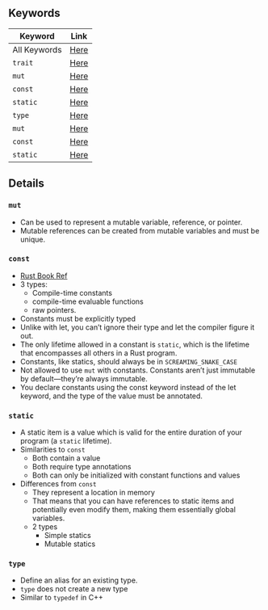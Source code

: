 ## Keywords
| Keyword      | Link                                                      |
| ------------ | --------------------------------------------------------- |
| All Keywords | [Here](https://doc.rust-lang.org/std/index.html#keywords) |
| `trait`      | [Here](https://doc.rust-lang.org/std/keyword.trait.html)  |
| `mut`        | [Here](https://doc.rust-lang.org/std/keyword.mut.html)    |
| `const`      | [Here](https://doc.rust-lang.org/std/keyword.const.html)  |
| `static`     | [Here](https://doc.rust-lang.org/std/keyword.static.html) |
| `type`      | [Here](https://doc.rust-lang.org/std/keyword.type.html)  |
| `mut`        | [Here](https://doc.rust-lang.org/std/keyword.mut.html)    |
| `const`      | [Here](https://doc.rust-lang.org/std/keyword.const.html)  |
| `static`     | [Here](https://doc.rust-lang.org/std/keyword.static.html) |


## Details

### `mut`
* Can be used to represent a mutable variable, reference, or pointer.
* Mutable references can be created from mutable variables and must be unique.

### `const`
* [Rust Book Ref](https://doc.rust-lang.org/book/ch03-01-variables-and-mutability.html#constants)
* 3 types:
  * Compile-time constants
  * compile-time evaluable functions
  * raw pointers.
* Constants must be explicitly typed
* Unlike with let, you can’t ignore their type and let the compiler figure it out.
* The only lifetime allowed in a constant is `static`, which is the lifetime that encompasses all others in a Rust program.
* Constants, like statics, should always be in `SCREAMING_SNAKE_CASE`
* Not allowed to use `mut` with constants. Constants aren’t just immutable by default—they’re always immutable. 
* You declare constants using the const keyword instead of the let keyword, and the type of the value must be annotated.

### `static`
* A static item is a value which is valid for the entire duration of your program (a `static` lifetime).
* Similarities to `const`
  * Both contain a value
  * Both require type annotations
  * Both can only be initialized with constant functions and values
* Differences from `const`
  * They represent a location in memory
  * That means that you can have references to static items and potentially even modify them, making them essentially global variables.
  * 2 types
    * Simple statics
    * Mutable statics

### `type`
* Define an alias for an existing type.
* `type` does not create a new type
* Similar to `typedef` in C++


